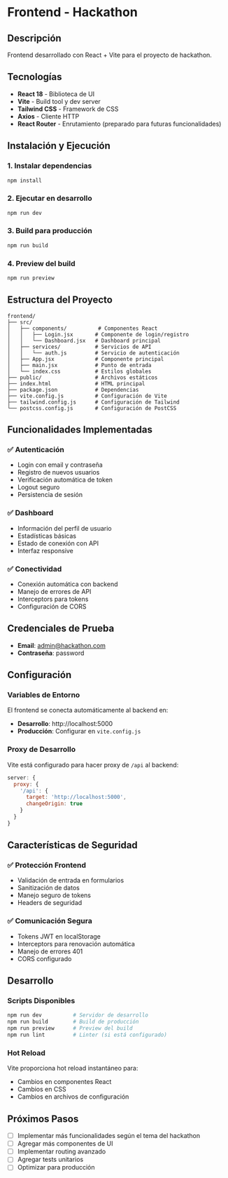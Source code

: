 # Frontend - Hackathon

## Descripción
Frontend desarrollado con React + Vite para el proyecto de hackathon.

## Tecnologías
- **React 18** - Biblioteca de UI
- **Vite** - Build tool y dev server
- **Tailwind CSS** - Framework de CSS
- **Axios** - Cliente HTTP
- **React Router** - Enrutamiento (preparado para futuras funcionalidades)

## Instalación y Ejecución

### 1. Instalar dependencias
```bash
npm install
```

### 2. Ejecutar en desarrollo
```bash
npm run dev
```

### 3. Build para producción
```bash
npm run build
```

### 4. Preview del build
```bash
npm run preview
```

## Estructura del Proyecto
```
frontend/
├── src/
│   ├── components/          # Componentes React
│   │   ├── Login.jsx       # Componente de login/registro
│   │   └── Dashboard.jsx   # Dashboard principal
│   ├── services/           # Servicios de API
│   │   └── auth.js         # Servicio de autenticación
│   ├── App.jsx             # Componente principal
│   ├── main.jsx            # Punto de entrada
│   └── index.css           # Estilos globales
├── public/                 # Archivos estáticos
├── index.html              # HTML principal
├── package.json            # Dependencias
├── vite.config.js          # Configuración de Vite
├── tailwind.config.js      # Configuración de Tailwind
└── postcss.config.js       # Configuración de PostCSS
```

## Funcionalidades Implementadas

### ✅ **Autenticación**
- Login con email y contraseña
- Registro de nuevos usuarios
- Verificación automática de token
- Logout seguro
- Persistencia de sesión

### ✅ **Dashboard**
- Información del perfil de usuario
- Estadísticas básicas
- Estado de conexión con API
- Interfaz responsive

### ✅ **Conectividad**
- Conexión automática con backend
- Manejo de errores de API
- Interceptors para tokens
- Configuración de CORS

## Credenciales de Prueba
- **Email**: admin@hackathon.com
- **Contraseña**: password

## Configuración

### Variables de Entorno
El frontend se conecta automáticamente al backend en:
- **Desarrollo**: http://localhost:5000
- **Producción**: Configurar en `vite.config.js`

### Proxy de Desarrollo
Vite está configurado para hacer proxy de `/api` al backend:
```javascript
server: {
  proxy: {
    '/api': {
      target: 'http://localhost:5000',
      changeOrigin: true
    }
  }
}
```

## Características de Seguridad

### ✅ **Protección Frontend**
- Validación de entrada en formularios
- Sanitización de datos
- Manejo seguro de tokens
- Headers de seguridad

### ✅ **Comunicación Segura**
- Tokens JWT en localStorage
- Interceptors para renovación automática
- Manejo de errores 401
- CORS configurado

## Desarrollo

### Scripts Disponibles
```bash
npm run dev          # Servidor de desarrollo
npm run build        # Build de producción
npm run preview      # Preview del build
npm run lint         # Linter (si está configurado)
```

### Hot Reload
Vite proporciona hot reload instantáneo para:
- Cambios en componentes React
- Cambios en CSS
- Cambios en archivos de configuración

## Próximos Pasos
- [ ] Implementar más funcionalidades según el tema del hackathon
- [ ] Agregar más componentes de UI
- [ ] Implementar routing avanzado
- [ ] Agregar tests unitarios
- [ ] Optimizar para producción
